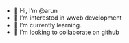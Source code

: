 - 👋 Hi, I’m @arun
- 👀 I’m interested in wweb development 
- 🌱 I’m currently learning.
- 💞️ I’m looking to collaborate on github


<!---
arunmorekiran/arunmorekiran is a ✨ special ✨ repository because its `README.md` (this file) appears on your GitHub profile.
You can click the Preview link to take a look at your changes.
--->
